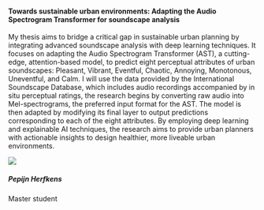 <div class="row">
  <div class="col-sm-8">
    <h4 id="pepijn-herfkens">Towards sustainable urban environments: Adapting the Audio Spectrogram Transformer for soundscape analysis</h4>
    <p>
My thesis aims to bridge a critical gap in sustainable urban planning by integrating advanced soundscape analysis with deep learning techniques. It focuses on adapting the Audio Spectrogram Transformer (AST), a cutting-edge, attention-based model, to predict eight perceptual attributes of urban soundscapes: Pleasant, Vibrant, Eventful, Chaotic, Annoying, Monotonous, Uneventful, and Calm. I will use the data provided by the International Soundscape Database, which includes audio recordings accompanied by in situ perceptual ratings, the research begins by converting raw audio into Mel-spectrograms, the preferred input format for the AST. The model is then adapted by modifying its final layer to output predictions corresponding to each of the eight attributes. By employing deep learning and explainable AI techniques, the research aims to provide urban planners with actionable insights to design healthier, more liveable urban environments.
    </p>
  </div>

  <div class="col-sm-4">
    <div class="card contact-card">
      <div class="row g-0">
        <div class="col-sm-3">
          <!-- <a href="https://www.tudelft.nl/en/"> -->
            <img src="{{ 'master-projects/avatars/pepijn.webp' | relative_url }}" class="contact-avatar">
          <!-- </a> -->
        </div>
        <div class="col-sm-9 gx-sm-3">
          <div class="card-body">
            <h5 class="card-title">Pepijn Herfkens</h5>
            <p class="card-text">
              Master student<br>
              <!-- <a href="mailto:mail@tudelft.nl">some.address@student.tudelft.nl</a> -->
            </p>
          </div>
        </div>
      </div>
    </div>
  </div>

</div>
